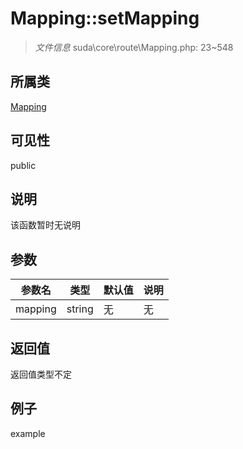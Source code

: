 # Mapping::setMapping

> *文件信息* suda\core\route\Mapping.php: 23~548
## 所属类 

[Mapping](../Mapping.md)

## 可见性

  public  
## 说明

该函数暂时无说明

## 参数

| 参数名 | 类型 | 默认值 | 说明 |
|--------|-----|-------|-------|
| mapping |  string | 无 | 无 |

## 返回值
返回值类型不定

## 例子

example